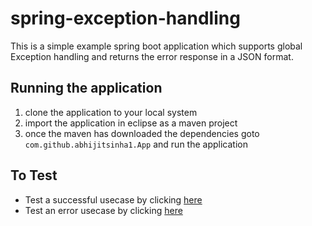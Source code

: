 # spring-exception-handling
This is a simple example spring boot application which supports global Exception handling and returns the error response in a JSON format.

## Running the application
1. clone the application to your local system
2. import the application in eclipse as a maven project
3. once the maven has downloaded the dependencies goto `com.github.abhijitsinha1.App` and run the application

## To Test
- Test a successful usecase by clicking [here](http://localhost:8080/greet/Abhijit)
- Test an error usecase by clicking [here](http://localhost:8080/greet/Ira)
